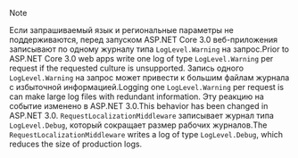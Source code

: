 > [!NOTE]
> <span data-ttu-id="e7762-101">Если запрашиваемый язык и региональные параметры не поддерживаются, перед запуском ASP.NET Core 3.0 веб-приложения записывают по одному журналу типа `LogLevel.Warning` на запрос.</span><span class="sxs-lookup"><span data-stu-id="e7762-101">Prior to ASP.NET Core 3.0 web apps write one log of type `LogLevel.Warning` per request if the requested culture is unsupported.</span></span> <span data-ttu-id="e7762-102">Запись одного `LogLevel.Warning` на запрос может привести к большим файлам журнала с избыточной информацией.</span><span class="sxs-lookup"><span data-stu-id="e7762-102">Logging one `LogLevel.Warning` per request is can make large log files with redundant information.</span></span> <span data-ttu-id="e7762-103">Эту реакцию на событие изменено в ASP.NET 3.0.</span><span class="sxs-lookup"><span data-stu-id="e7762-103">This behavior has been changed in ASP.NET 3.0.</span></span> <span data-ttu-id="e7762-104">`RequestLocalizationMiddleware` записывает журнал типа `LogLevel.Debug`, который сокращает размер рабочих журналов.</span><span class="sxs-lookup"><span data-stu-id="e7762-104">The `RequestLocalizationMiddleware` writes a log of type `LogLevel.Debug`, which reduces the size of production logs.</span></span>
